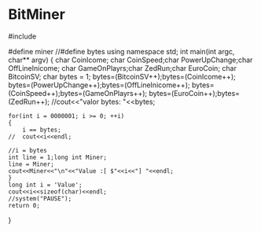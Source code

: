 # BitMiner

#include <iostream>

#define miner
//#define bytes
using namespace std;
int main(int argc, char** argv)
{
	char CoinIcome;
	char CoinSpeed;char PowerUpChange;char OffLineInicome;
	char GameOnPlayrs;char ZedRun;char EuroCoin;
	char BitcoinSV;
	char bytes = 1;
	bytes=(BitcoinSV++);bytes=(CoinIcome++);
	bytes=(PowerUpChange++);bytes=(OffLineInicome++);
	bytes=(CoinSpeed++);bytes=(GameOnPlayrs++);
	bytes=(EuroCoin++);bytes=(ZedRun++);
	//cout<<"valor bytes: "<<bytes;
	
	for(int i = 0000001; i >= 0; ++i)
	{
		i == bytes;
	//	cout<<i<<endl;
	
	//i = bytes	
	int line = 1;long int Miner;
	line = Miner;
	cout<<Miner<<"\n"<<"Value :[ $"<<i<<"] "<<endl;
	}
	long int i = 'Value';
	cout<<i<<sizeof(char)<<endl;
	//system("PAUSE");
	return 0;
}
